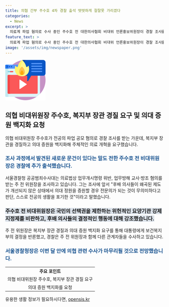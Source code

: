 ```yaml
---
title: 의협 간부 주수호 4차 경찰 출석 떳떳하게 잘잘못 가리겠다
categories:
  - News
excerpt: >
  의료계 파업 혐의로 수사 중인 주수호 전 대한의사협회 비대위 언론홍보위원장이 경찰 조사를 받았다. 주 전 위원장은 후배들이 의대 정원 확대로 전공의가 무의미해진다며 전공을 포기한 것이라 주장하며 보건복지부 장관 경질과 의대 증원 취소를 요구했다. 주 전 위원장을 포함한 의협 관련 인사들은 정부의 증원에 반발해 전공의들을 부추긴 혐의를 받고 있다. 경찰은 수사를 마무리하기 위해 추가 인사들을 조사할 예정이다.
feature_text: >
  의료계 파업 혐의로 수사 중인 주수호 전 대한의사협회 비대위 언론홍보위원장이 경찰 조사를 받았다. 주 전 위원장은 후배들이 의대 정원 확대로 전공의가 무의미해진다며 전공을 포기한 것이라 주장하며 보건복지부 장관 경질과 의대 증원 취소를 요구했다. 주 전 위원장을 포함한 의협 관련 인사들은 정부의 증원에 반발해 전공의들을 부추긴 혐의를 받고 있다. 경찰은 수사를 마무리하기 위해 추가 인사들을 조사할 예정이다.
image: '/assets/img/newspaper.png'
---
```


<p><img src="/assets/img/news.png" alt="rentncar 속보" /></p>

<h2 data-ke-size="size26">의협 비대위원장 주수호, 복지부 장관 경질 요구 및 의대 증원 백지화 요청</h2>

<p data-ke-size="size16">의협 비대위원장 주수호가 전공의 파업 공모 혐의로 경찰 조사를 받는 가운데, 복지부 장관을 경질하고 의대 증원을 백지화해 주체적인 의료 개혁을 요구했습니다.</p>

<h3><b><span style="color: #1a5490;">조사 과정에서 발견된 새로운 문건이 있다는 말도 전한 주수호 전 비대위원장은 경찰에 추가 출석했습니다.</span></b></h3>

<p data-ke-size="size16">서울경찰청 공공범죄수사대는 의료법상 업무개시명령 위반, 업무방해 교사·방조 혐의를 받는 주 전 위원장을 조사하고 있습니다. 그는 조사에 앞서 "후배 의사들이 왜곡된 제도가 개선되지 않은 상태에서 의대 정원을 증원할 경우 전문의가 되는 것이 무의미하다고 판단, 스스로 전공의 생활을 포기한 것"이라고 말했습니다.</p>

<h3><b><span style="background-color: #21538527;">주수호 전 비대위원장은 국민의 선택권을 제한하는 위헌적인 요양기관 강제지정제를 비판하고, 후배 의사들의 결정적인 행동에 대해 강조했습니다.</span></b></h3>

<p data-ke-size="size16">주 전 위원장은 복지부 장관 경질과 의대 증원 백지화 요구를 통해 대통령에게 보건복지부의 결정을 반론했고, 경찰은 주 전 위원장과 함께 다른 관계자들을 수사하고 있습니다.</p>

<h3><b><span style="color: #1a5490;">서울경찰청장은 이번 달 안에 의협 관련 수사가 마무리될 것으로 전망했습니다.</span></b></h3>

<table>
  <tr>
    <td style="text-align: center; height: 17px;"><b>주요 포인트</b></td>
  </tr>
  <tr>
    <td style="text-align: center; height: 17px;">의협 비대위원장 주수호, 복지부 장관 경질 요구</td>
  </tr>
  <tr>
    <td style="text-align: center; height: 17px;">의대 증원 백지화를 요청</td>
  </tr>
</table>
유용한 생활 정보가 필요하시다면, <a href="https://opensis.kr" rel="dofollow">opensis.kr</a>


